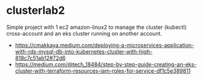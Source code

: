 # clusterlab2
Simple project with 1 ec2 amazon-linux2 to manage the cluster (kubectl) cross-account and an eks cluster running on another account.


- https://cmakkaya.medium.com/deploying-a-microservices-application-with-rds-mysql-db-into-kubernetes-cluster-with-high-818c7c51ab12#72d6
- https://medium.com/@tech_18484/step-by-step-guide-creating-an-eks-cluster-with-terraform-resources-iam-roles-for-service-df1c5e389811

